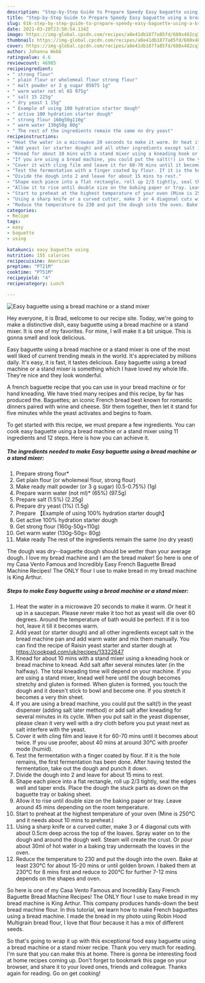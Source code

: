 ```yaml
---
description: "Step-by-Step Guide to Prepare Speedy Easy baguette using a bread machine or a stand mixer"
title: "Step-by-Step Guide to Prepare Speedy Easy baguette using a bread machine or a stand mixer"
slug: 616-step-by-step-guide-to-prepare-speedy-easy-baguette-using-a-bread-machine-or-a-stand-mixer
date: 2021-03-20T23:50:54.134Z
image: https://img-global.cpcdn.com/recipes/a8e41db1877a85fd/680x482cq70/easy-baguette-using-a-bread-machine-or-a-stand-mixer-recipe-main-photo.jpg
thumbnail: https://img-global.cpcdn.com/recipes/a8e41db1877a85fd/680x482cq70/easy-baguette-using-a-bread-machine-or-a-stand-mixer-recipe-main-photo.jpg
cover: https://img-global.cpcdn.com/recipes/a8e41db1877a85fd/680x482cq70/easy-baguette-using-a-bread-machine-or-a-stand-mixer-recipe-main-photo.jpg
author: Johanna Webb
ratingvalue: 4.6
reviewcount: 46985
recipeingredient:
- " strong flour"
- " plain flour or wholemeal flour strong flour"
- " malt powder or 3 g sugar 05075 1g"
- " warm water not ml 65 975g"
- " salt 15 225g"
- " dry yeast 1 15g"
- " Example of using 100 hydration starter dough"
- " active 100 hydration starter dough"
- " strong flour 160g50g110g"
- " warm water 130g50g 80g"
- " The rest of the ingredients remain the same no dry yeast"
recipeinstructions:
- "Heat the water in a microwave 20 seconds to make it warm. Or heat it up in a saucepan. Please never make it too hot as yeast will die over 60 degrees. Around the temperature of bath would be perfect. If it is too hot, leave it till it becomes warm."
- "Add yeast (or starter dough) and all other ingredients except salt in the bread machine pan and add warm water and mix them manually. You can find the recipe of Raisin yeast starter and starter dough at https://cookpad.com/uk/recipes/13322647"
- "Knead for about 10 mins with a stand mixer using a kneading hook or bread machine to knead. Add salt after several minutes later (in the halfway). The total kneading time will depend on your machine. If you are using a stand mixer, knead well here until the dough becomes stretchy and gluten is formed. When gluten is formed, you touch the dough and it doesn&#39;t stick to bowl and become one. If you stretch it becomes a very thin sheet."
- "If you are using a bread machine, you could put the salt(!) in the yeast dispenser (adding salt later method) or add salt after kneading for several minutes in its cycle. When you put salt in the yeast dispenser, please clean it very well with a dry cloth before you put yeast next as salt interfere with the yeast."
- "Cover it with cling film and leave it for 60-70 mins until it becomes about twice. If you use proofer, about 40 mins at around 30℃ with proofer mode (humid)."
- "Test the fermentation with a finger coated by flour. If it is the hole remains, the first fermentation has been done. After having tested the fermentation, take out the dough and punch it down."
- "Divide the dough into 2 and leave for about 15 mins to rest."
- "Shape each piece into a flat rectangle, roll up 2/3 tightly, seal the edges well and taper ends. Place the dough the stuck parts as down on the baguette tray or baking sheet."
- "Allow it to rise until double size on the baking paper or tray. Leave around 45 mins depending on the room temperature."
- "Start to preheat at the highest temperature of your oven (Mine is 250℃ and it needs about 10 mins to preheat.)"
- "Using a sharp knife or a curved cutter, make 3 or 4 diagonal cuts with about 0.5cm deep across the top of the loaves. Spray water on to the dough and around the dough well. Steam will create the crust. Or pour about 30ml of hot water in a baking tray underneath the loaves in the oven."
- "Reduce the temperature to 230 and put the dough into the oven. Bake at least 230℃ for about 15-20 mins or until golden brown. I baked them at 230℃ for 8 mins first and reduce to 200℃ for further 7-12 mins depends on the shapes and oven."
categories:
- Recipe
tags:
- easy
- baguette
- using

katakunci: easy baguette using 
nutrition: 155 calories
recipecuisine: American
preptime: "PT21M"
cooktime: "PT51M"
recipeyield: "4"
recipecategory: Lunch

---
```



![Easy baguette using a bread machine or a stand mixer](https://img-global.cpcdn.com/recipes/a8e41db1877a85fd/680x482cq70/easy-baguette-using-a-bread-machine-or-a-stand-mixer-recipe-main-photo.jpg)

Hey everyone, it is Brad, welcome to our recipe site. Today, we're going to make a distinctive dish, easy baguette using a bread machine or a stand mixer. It is one of my favorites. For mine, I will make it a bit unique. This is gonna smell and look delicious.

Easy baguette using a bread machine or a stand mixer is one of the most well liked of current trending meals in the world. It's appreciated by millions daily. It's easy, it is fast, it tastes delicious. Easy baguette using a bread machine or a stand mixer is something which I have loved my whole life. They're nice and they look wonderful.

A french baguette recipe that you can use in your bread machine or for hand kneading. We have tried many recipes and this recipe, by far has produced the. Baguettes; an iconic French bread best known for romantic dinners paired with wine and cheese. Stir them together, then let it stand for five minutes while the yeast activates and begins to foam.


To get started with this recipe, we must prepare a few ingredients. You can cook easy baguette using a bread machine or a stand mixer using 11 ingredients and 12 steps. Here is how you can achieve it.

<!--inarticleads1-->

##### The ingredients needed to make Easy baguette using a bread machine or a stand mixer:

1. Prepare  strong flour*
1. Get  plain flour (or wholemeal flour, strong flour)
1. Make ready  malt powder (or 3 g sugar) (0.5-0.75%) (1g)
1. Prepare  warm water (not ml)* (65%) (97.5g)
1. Prepare  salt (1.5%) (2.25g)
1. Prepare  dry yeast (1%) (1.5g)
1. Prepare  【Example of using 100% hydration starter dough】
1. Get  active 100% hydration starter dough
1. Get  strong flour (160g-50g=110g)
1. Get  warm water (130g-50g= 80g)
1. Make ready  The rest of the ingredients remain the same (no dry yeast)


The dough was dry--baguette dough should be wetter than your average dough. I love my bread machine and I am the bread maker! So here is one of my Casa Vento Famous and Incredibly Easy French Baguette Bread Machine Recipes! The ONLY flour I use to make bread in my bread machine is King Arthur. 

<!--inarticleads2-->

##### Steps to make Easy baguette using a bread machine or a stand mixer:

1. Heat the water in a microwave 20 seconds to make it warm. Or heat it up in a saucepan. Please never make it too hot as yeast will die over 60 degrees. Around the temperature of bath would be perfect. If it is too hot, leave it till it becomes warm.
1. Add yeast (or starter dough) and all other ingredients except salt in the bread machine pan and add warm water and mix them manually. You can find the recipe of Raisin yeast starter and starter dough at https://cookpad.com/uk/recipes/13322647
1. Knead for about 10 mins with a stand mixer using a kneading hook or bread machine to knead. Add salt after several minutes later (in the halfway). The total kneading time will depend on your machine. If you are using a stand mixer, knead well here until the dough becomes stretchy and gluten is formed. When gluten is formed, you touch the dough and it doesn&#39;t stick to bowl and become one. If you stretch it becomes a very thin sheet.
1. If you are using a bread machine, you could put the salt(!) in the yeast dispenser (adding salt later method) or add salt after kneading for several minutes in its cycle. When you put salt in the yeast dispenser, please clean it very well with a dry cloth before you put yeast next as salt interfere with the yeast.
1. Cover it with cling film and leave it for 60-70 mins until it becomes about twice. If you use proofer, about 40 mins at around 30℃ with proofer mode (humid).
1. Test the fermentation with a finger coated by flour. If it is the hole remains, the first fermentation has been done. After having tested the fermentation, take out the dough and punch it down.
1. Divide the dough into 2 and leave for about 15 mins to rest.
1. Shape each piece into a flat rectangle, roll up 2/3 tightly, seal the edges well and taper ends. Place the dough the stuck parts as down on the baguette tray or baking sheet.
1. Allow it to rise until double size on the baking paper or tray. Leave around 45 mins depending on the room temperature.
1. Start to preheat at the highest temperature of your oven (Mine is 250℃ and it needs about 10 mins to preheat.)
1. Using a sharp knife or a curved cutter, make 3 or 4 diagonal cuts with about 0.5cm deep across the top of the loaves. Spray water on to the dough and around the dough well. Steam will create the crust. Or pour about 30ml of hot water in a baking tray underneath the loaves in the oven.
1. Reduce the temperature to 230 and put the dough into the oven. Bake at least 230℃ for about 15-20 mins or until golden brown. I baked them at 230℃ for 8 mins first and reduce to 200℃ for further 7-12 mins depends on the shapes and oven.


So here is one of my Casa Vento Famous and Incredibly Easy French Baguette Bread Machine Recipes! The ONLY flour I use to make bread in my bread machine is King Arthur. This company produces hands-down the best bread machine flour. In this tutorial, we learn how to make French baguettes using a bread machine. I made the bread in my photo using Robin Hood Multigrain bread flour, I love that flour because it has a mix of different seeds. 

So that's going to wrap it up with this exceptional food easy baguette using a bread machine or a stand mixer recipe. Thank you very much for reading. I'm sure that you can make this at home. There is gonna be interesting food at home recipes coming up. Don't forget to bookmark this page on your browser, and share it to your loved ones, friends and colleague. Thanks again for reading. Go on get cooking!
